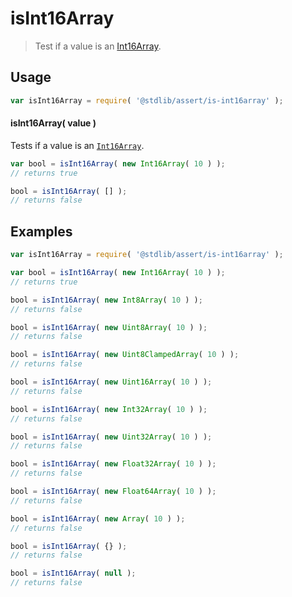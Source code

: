 # isInt16Array

> Test if a value is an [Int16Array][mdn-int16array].


<section class="usage">

## Usage

``` javascript
var isInt16Array = require( '@stdlib/assert/is-int16array' );
```


#### isInt16Array( value )

Tests if a value is an [`Int16Array`][mdn-int16array].

``` javascript
var bool = isInt16Array( new Int16Array( 10 ) );
// returns true

bool = isInt16Array( [] );
// returns false
```

</section>

<!-- /.usage -->


<section class="examples">

## Examples

``` javascript
var isInt16Array = require( '@stdlib/assert/is-int16array' );

var bool = isInt16Array( new Int16Array( 10 ) );
// returns true

bool = isInt16Array( new Int8Array( 10 ) );
// returns false

bool = isInt16Array( new Uint8Array( 10 ) );
// returns false

bool = isInt16Array( new Uint8ClampedArray( 10 ) );
// returns false

bool = isInt16Array( new Uint16Array( 10 ) );
// returns false

bool = isInt16Array( new Int32Array( 10 ) );
// returns false

bool = isInt16Array( new Uint32Array( 10 ) );
// returns false

bool = isInt16Array( new Float32Array( 10 ) );
// returns false

bool = isInt16Array( new Float64Array( 10 ) );
// returns false

bool = isInt16Array( new Array( 10 ) );
// returns false

bool = isInt16Array( {} );
// returns false

bool = isInt16Array( null );
// returns false
```

</section>

<!-- /.examples -->


<section class="links">

[mdn-int16array]: https://developer.mozilla.org/en-US/docs/Web/JavaScript/Reference/Global_Objects/Int16Array

</section>

<!-- /.links -->
